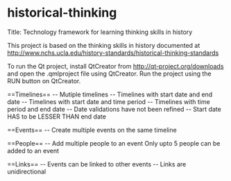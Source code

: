 historical-thinking
===================

Title: Technology framework for learning thinking skills in history

This project is based on the thinking skills in history documented at
http://www.nchs.ucla.edu/history-standards/historical-thinking-standards 

To run the Qt project, install QtCreator from http://qt-project.org/downloads
and open the .qmlproject file using QtCreator. Run the project using the RUN
button on QtCreator.

==Timelines==
-- Mutiple timelines
-- Timelines with start date and end date
-- Timelines with start date and time period
-- Timelines with time period and end date
-- Date validations have not been refined
-- Start date HAS to be LESSER THAN end date

==Events==
-- Create multiple events on the same timeline

==People==
-- Add multiple people to an event
Only upto 5 people can be added to an event

==Links==
-- Events can be linked to other events
-- Links are unidirectional
